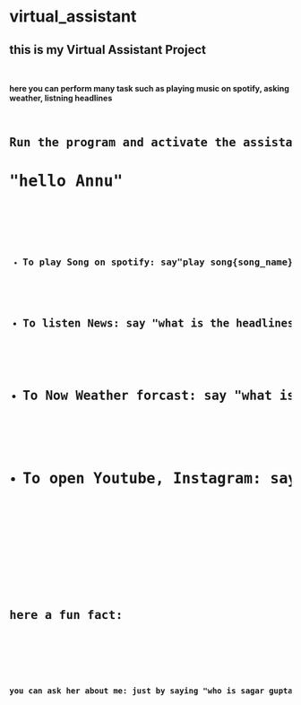 # virtual_assistant

<h2>this is my Virtual Assistant Project</h1>
<br>
<b><p>here you can perform many task such as playing music on spotify, asking weather, listning headlines</p>

<pre>

<h2>Run the program and activate the assistant just by saying</h2><h1>"hello Annu"</h1>

<ul>
  <li><h3>To play Song on spotify: say"play song{song_name}"<h3>
  <li><h3>To listen News: say "what is the headlines today"<h3>
  <li><h3>To Now Weather forcast: say "what is the weather {your_city_name}"<h3>
  <li><h3>To open Youtube, Instagram: say"open {site name}"<h3>
  
</ul>
    <br>
  <h2>here a fun fact:</h2><br>
   <h4> <p>you can ask her about me: just by saying "who is sagar gupta"</p>
</pre>
